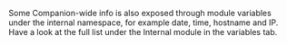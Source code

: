 Some Companion-wide info is also exposed through module variables under the internal namespace, for example date, time, hostname and IP. Have a look at the full list under the Internal module in the variables tab.

